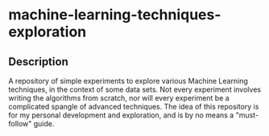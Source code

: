 # machine-learning-techniques-exploration

## Description
A repository of simple experiments to explore various Machine Learning techniques, in the context of some data sets. Not every experiment involves writing the algorithms from scratch, nor will every experiment be a complicated spangle of advanced techniques. The idea of this repository is for my personal development and exploration, and is by no means a "must-follow" guide.
